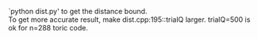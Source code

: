 `python dist.py'  to get the distance bound.  
To get more accurate result, make dist.cpp:195::trialQ larger. trialQ=500 is ok for n=288 toric code.
